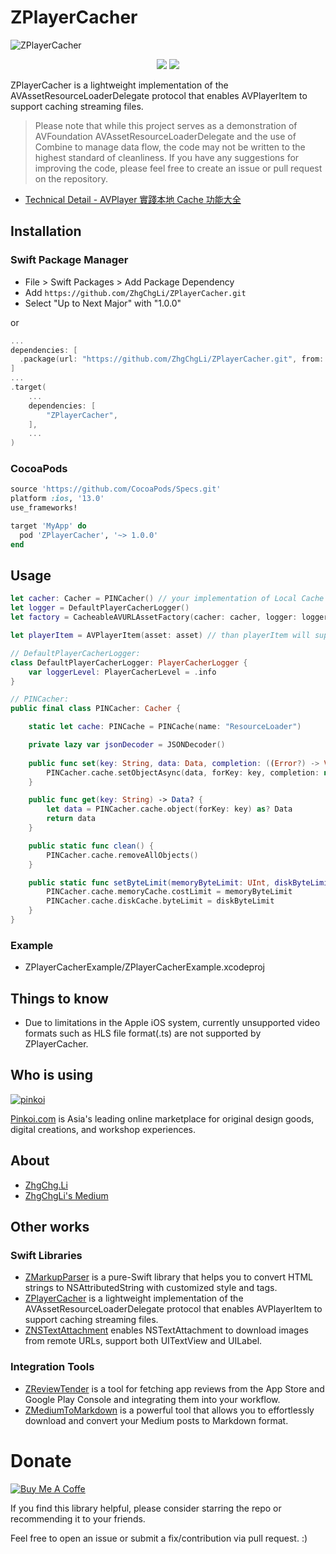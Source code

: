 # ZPlayerCacher

![ZPlayerCacher](https://user-images.githubusercontent.com/33706588/224538295-374df52d-c162-4ad8-9eaa-1df7ebb784bc.jpg)

<p align="center">
  <a href="https://codecov.io/gh/ZhgChgLi/ZPlayerCacher" target="_blank"><img src="https://codecov.io/gh/ZhgChgLi/ZPlayerCacher/branch/main/graph/badge.svg?token=DtFM8tKJye"></a>
  <a href="https://github.com/ZhgChgLi/ZPlayerCacher/actions/workflows/ci.yml" target="_blank"><img src="https://github.com/ZhgChgLi/ZPlayerCacher/actions/workflows/ci.yml/badge.svg?branch=main"></a>
</p>

ZPlayerCacher is a lightweight implementation of the AVAssetResourceLoaderDelegate protocol that enables AVPlayerItem to support caching streaming files.

> Please note that while this project serves as a demonstration of AVFoundation AVAssetResourceLoaderDelegate and the use of Combine to manage data flow, the code may not be written to the highest standard of cleanliness. If you have any suggestions for improving the code, please feel free to create an issue or pull request on the repository.

- [Technical Detail - AVPlayer 實踐本地 Cache 功能大全](https://medium.com/zrealm-ios-dev/avplayer-%E5%AF%A6%E8%B8%90%E6%9C%AC%E5%9C%B0-cache-%E5%8A%9F%E8%83%BD%E5%A4%A7%E5%85%A8-6ce488898003)


## Installation

### Swift Package Manager

- File > Swift Packages > Add Package Dependency
- Add `https://github.com/ZhgChgLi/ZPlayerCacher.git`
- Select "Up to Next Major" with "1.0.0"

or 

```swift
...
dependencies: [
  .package(url: "https://github.com/ZhgChgLi/ZPlayerCacher.git", from: "1.0.0"),
]
...
.target(
    ...
    dependencies: [
        "ZPlayerCacher",
    ],
    ...
)
```

### CocoaPods
```ruby
source 'https://github.com/CocoaPods/Specs.git'
platform :ios, '13.0'
use_frameworks!

target 'MyApp' do
  pod 'ZPlayerCacher', '~> 1.0.0'
end
```

## Usage
```swift
let cacher: Cacher = PINCacher() // your implementation of Local Cache policy (Cacher Protocol), ref: /Sources/ZPlayerCacher/DataFetcherStrategy/Cacher/PINCacher.md
let logger = DefaultPlayerCacherLogger()
let factory = CacheableAVURLAssetFactory(cacher: cacher, logger: logger).makeCacheableAVURLAssetIfSupported(url: url)

let playerItem = AVPlayerItem(asset: asset) // than playerItem will support caching

// DefaultPlayerCacherLogger:
class DefaultPlayerCacherLogger: PlayerCacherLogger {
    var loggerLevel: PlayerCacherLevel = .info
}

// PINCacher:
public final class PINCacher: Cacher {

    static let cache: PINCache = PINCache(name: "ResourceLoader")

    private lazy var jsonDecoder = JSONDecoder()
    
    public func set(key: String, data: Data, completion: ((Error?) -> Void)?) {
        PINCacher.cache.setObjectAsync(data, forKey: key, completion: nil)
    }

    public func get(key: String) -> Data? {
        let data = PINCacher.cache.object(forKey: key) as? Data
        return data
    }

    public static func clean() {
        PINCacher.cache.removeAllObjects()
    }

    public static func setByteLimit(memoryByteLimit: UInt, diskByteLimit: UInt) {
        PINCacher.cache.memoryCache.costLimit = memoryByteLimit
        PINCacher.cache.diskCache.byteLimit = diskByteLimit
    }
}

```

### Example
- ZPlayerCacherExample/ZPlayerCacherExample.xcodeproj

## Things to know
- Due to limitations in the Apple iOS system, currently unsupported video formats such as HLS file format(.ts) are not supported by ZPlayerCacher.

## Who is using
[![pinkoi](https://user-images.githubusercontent.com/33706588/221343295-3e3831e6-f76d-430a-87e3-4daf9815297d.jpg)](https://en.pinkoi.com)

[Pinkoi.com](https://en.pinkoi.com) is Asia's leading online marketplace for original design goods, digital creations, and workshop experiences.

## About
- [ZhgChg.Li](https://zhgchg.li/)
- [ZhgChgLi's Medium](https://blog.zhgchg.li/)

## Other works
### Swift Libraries
- [ZMarkupParser](https://github.com/ZhgChgLi/ZMarkupParser) is a pure-Swift library that helps you to convert HTML strings to NSAttributedString with customized style and tags.
- [ZPlayerCacher](https://github.com/ZhgChgLi/ZPlayerCacher) is a lightweight implementation of the AVAssetResourceLoaderDelegate protocol that enables AVPlayerItem to support caching streaming files.
- [ZNSTextAttachment](https://github.com/ZhgChgLi/ZNSTextAttachment) enables NSTextAttachment to download images from remote URLs, support both UITextView and UILabel.

### Integration Tools
- [ZReviewTender](https://github.com/ZhgChgLi/ZReviewTender) is a tool for fetching app reviews from the App Store and Google Play Console and integrating them into your workflow.
- [ZMediumToMarkdown](https://github.com/ZhgChgLi/ZMediumToMarkdown) is a powerful tool that allows you to effortlessly download and convert your Medium posts to Markdown format.

# Donate

[![Buy Me A Coffe](https://img.buymeacoffee.com/button-api/?text=Buy%20me%20a%20beer!&emoji=%F0%9F%8D%BA&slug=zhgchgli&button_colour=FFDD00&font_colour=000000&font_family=Bree&outline_colour=000000&coffee_colour=ffffff)](https://www.buymeacoffee.com/zhgchgli)

If you find this library helpful, please consider starring the repo or recommending it to your friends.

Feel free to open an issue or submit a fix/contribution via pull request. :)


